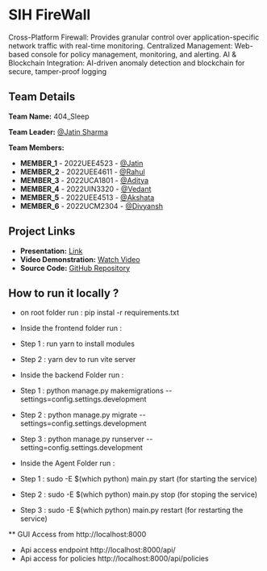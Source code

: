# SIH FireWall
Cross-Platform Firewall: Provides granular control over application-specific network traffic with real-time
monitoring.
Centralized Management: Web-based console for policy management, monitoring, and alerting.
AI & Blockchain Integration: AI-driven anomaly detection and blockchain for secure, tamper-proof logging

## Team Details

**Team Name:** 404_Sleep

**Team Leader:** [@Jatin Sharma](https://github.com/JatSh1804)

**Team Members:**

- **MEMBER_1** - 2022UEE4523 - [@Jatin](https://github.com/JatSh1804)
- **MEMBER_2** - 2022UEE4611 - [@Rahul](https://github.com/Rahulrahul-singh01)
- **MEMBER_3** - 2022UCA1801 - [@Aditya](https://github.com/Aditya_tiwari)
- **MEMBER_4** - 2022UIN3320 - [@Vedant](https://github.com/USERNAME)
- **MEMBER_5** - 2022UEE4513 - [@Akshata](https://github.com/USERNAME)
- **MEMBER_6** - 2022UCM2304 - [@Divyansh](https://github.com/divyanshjain122)

## Project Links

- **Presentation:** [Link](https://drive.google.com/file/d/1iMbi1fJGygDrids1jop58OL69gK8omxp/view?usp=drivesdk)
- **Video Demonstration:** [Watch Video](https://drive.google.com/file/d/1jcJ7MYBInTUQbCeqEVMkWRmlkNHCIdxM/view?usp=drive_link)
- **Source Code:** [GitHub Repository](https://github.com/rahul-singh01/SIH-FIREWALL/)


## How to run it locally ?
 - on root folder run : pip instal -r requirements.txt
   
 - Inside the frontend folder run :
 - Step 1 : run yarn to install modules
 - Step 2 : yarn dev to run vite server 

- Inside the backend Folder run :
- Step 1 : python manage.py makemigrations --settings=config.settings.development
- Step 2 : python manage.py migrate --settings=config.settings.development
- Step 3 : python manage.py runserver --setting=config.settings.development

- Inside the Agent Folder run :
- Step 1 : sudo -E $(which python) main.py start (for starting the service)
- Step 2 : sudo -E $(which python) main.py stop (for stoping the service)
- Step 3 : sudo -E $(which python) main.py restart (for restarting the service)

** GUI Access from http://localhost:8000
 - Api access endpoint http://localhost:8000/api/
 - Api access for policies http://localhost:8000/api/policies


 
